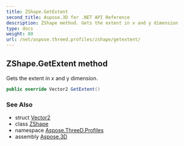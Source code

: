 ```yaml
---
title: ZShape.GetExtent
second_title: Aspose.3D for .NET API Reference
description: ZShape method. Gets the extent in x and y dimension
type: docs
weight: 80
url: /net/aspose.threed.profiles/zshape/getextent/
---
```

## ZShape.GetExtent method

Gets the extent in x and y dimension.

```csharp
public override Vector2 GetExtent()
```

### See Also

* struct [Vector2](../../../aspose.threed.utilities/vector2/)
* class [ZShape](../)
* namespace [Aspose.ThreeD.Profiles](../../zshape/)
* assembly [Aspose.3D](../../../)


